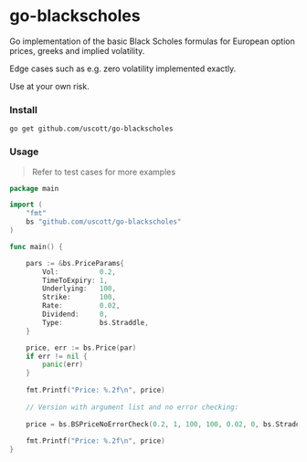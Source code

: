 # go-blackscholes

Go implementation of the basic Black Scholes formulas for European option prices, greeks and implied volatility.

Edge cases such as e.g. zero volatility implemented exactly.

Use at your own risk.

### Install
```shell script
go get github.com/uscott/go-blackscholes
```

### Usage

> Refer to test cases for more examples

```go
package main

import (
    "fmt"
    bs "github.com/uscott/go-blackscholes"
)

func main() {

    pars := &bs.PriceParams{
        Vol:          0.2,
        TimeToExpiry: 1,
        Underlying:   100,
        Strike:       100,
        Rate:         0.02,
        Dividend:     0,
        Type:         bs.Straddle,
    }

    price, err := bs.Price(par)
    if err != nil {
        panic(err)
    }
    
    fmt.Printf("Price: %.2f\n", price)
    
    // Version with argument list and no error checking:
    
    price = bs.BSPriceNoErrorCheck(0.2, 1, 100, 100, 0.02, 0, bs.Straddle)
    
    fmt.Printf("Price: %.2f\n", price)
}
```
